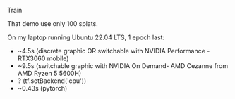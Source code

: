  Train

That demo use only 100 splats.

On my laptop running Ubuntu 22.04 LTS, 1 epoch last:
- ~4.5s (discrete graphic OR switchable with NVIDIA Performance - RTX3060 mobile)
- ~9.5s (switchable graphic with NVIDIA On Demand- AMD Cezanne from AMD Ryzen 5 5600H)
- ? (tf.setBackend('cpu'))
- ~0.43s (pytorch)
